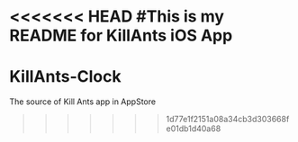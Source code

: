 <<<<<<< HEAD
#This is my README for KillAnts iOS App
=======
KillAnts-Clock
==============

The source of Kill Ants app in AppStore
>>>>>>> 1d77e1f2151a08a34cb3d303668fe01db1d40a68
